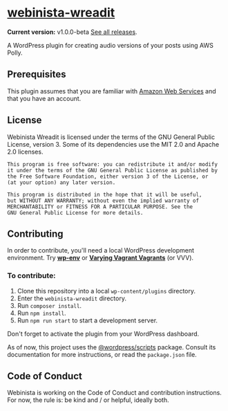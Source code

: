 # [webinista-wreadit](https://wreadit.webinista.com/)

**Current version:** v1.0.0-beta [See all releases](https://github.com/webinista/webinista-wreadit/releases/).
 
A WordPress plugin for creating audio versions of your posts using AWS Polly.

## Prerequisites

This plugin assumes that you are familiar with [Amazon Web Services](https://aws.amazon.com/) and that you have an account.

## License

Webinista Wreadit is licensed under the terms of the GNU General Public License, version 3. Some of its dependencies use the MIT 2.0 and Apache 2.0 licenses.

    This program is free software: you can redistribute it and/or modify
    it under the terms of the GNU General Public License as published by
    the Free Software Foundation, either version 3 of the License, or
    (at your option) any later version.

    This program is distributed in the hope that it will be useful,
    but WITHOUT ANY WARRANTY; without even the implied warranty of
    MERCHANTABILITY or FITNESS FOR A PARTICULAR PURPOSE. See the
    GNU General Public License for more details.

## Contributing

In order to contribute, you'll need a local WordPress development environment. Try  [**wp-env**](https://developer.wordpress.org/block-editor/reference-guides/packages/packages-env/) or [**Varying Vagrant Vagrants**](https://varyingvagrantvagrants.org/) (or VVV).

### To contribute:

1. Clone this repository into a local `wp-content/plugins` directory.
2. Enter the `webinista-wreadit` directory.
3. Run `composer install`.
4. Run `npm install`.
5. Run `npm run start` to start a development server.

Don't forget to activate the plugin from your WordPress dashboard.

As of now, this project uses the [@wordpress/scripts](https://developer.wordpress.org/block-editor/reference-guides/packages/packages-scripts/) package. Consult its documentation for more instructions, or read the `package.json` file.

## Code of Conduct

Webinista is working on the Code of Conduct and contribution instructions. For now, the rule is: be kind and / or helpful, ideally both.
